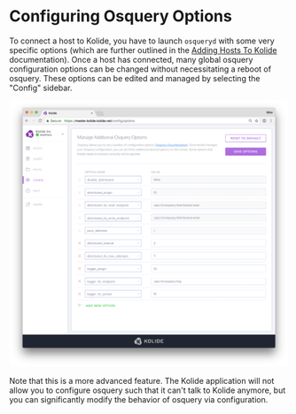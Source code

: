 Configuring Osquery Options
===========================

To connect a host to Kolide, you have to launch `osqueryd` with some very specific options (which are further outlined in the [Adding Hosts To Kolide](../infrastructure/adding-hosts-to-kolide.md) documentation). Once a host has connected, many global osquery configuration options can be changed without necessitating a reboot of osquery. These options can be edited and managed by selecting the "Config" sidebar.

![Manage Osquery Options](../images/manage-osquery-options.png)

Note that this is a more advanced feature. The Kolide application will not allow you to configure osquery such that it can't talk to Kolide anymore, but you can significantly modify the behavior of osquery via configuration.
